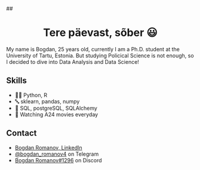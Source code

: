 
##<h1 align="center"> Tere päevast, sõber 😃 </h1>

My name is Bogdan, 25 years old, currently I am a Ph.D. student at the University of Tartu, Estonia. 
But studying Policical Science is not enough, so I decided to dive into Data Analysis and Data Science! 
  
## Skills
- 👨‍💻 Python, R
- 🔤 sklearn, pandas, numpy   
- 💽 SQL, postgreSQL, SQLAlchemy
- 🎥 Watching A24 movies everyday

## Contact
- [Bogdan Romanov, LinkedIn](https://www.linkedin.com/in/bogdan-romanov-b1b651221/)
- [@bogdan_romanov4](https://t.me/bogdan_romanov4) on Telegram
- [Bogdan Romanov#1296](./) on Discord
